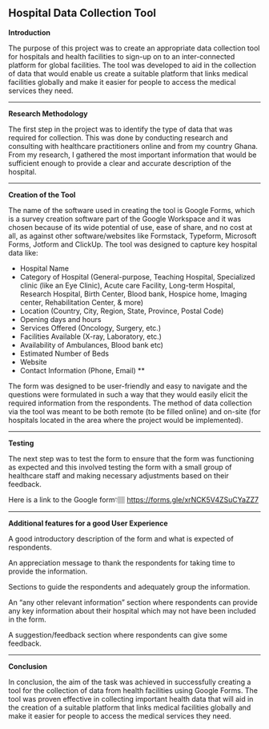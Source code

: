 ## Hospital Data Collection Tool


**Introduction**

The purpose of this project was to create an appropriate data collection tool for hospitals and health facilities to sign-up on to an inter-connected platform for global facilities. The tool was developed to aid in the collection of data that would enable us create a suitable platform that links medical facilities globally and make it easier for people to access the medical services they need. 
***




**Research Methodology**

The first step in the project was to identify the type of data that was required for collection. This was done by conducting research and consulting with healthcare practitioners online and from my country Ghana. From my research, I gathered the most important information that would be sufficient enough to provide a clear and accurate description of the hospital. 
***




**Creation of the Tool**


The name of the software used in creating the tool is Google Forms, which is a survey creation software part of the Google Workspace and it was chosen because of its wide potential of use, ease of share, and no cost at all, as against other software/websites like Formstack, Typeform, Microsoft Forms, Jotform and ClickUp. The tool was designed to capture key hospital data like:

* Hospital Name 
* Category of Hospital (General-purpose, Teaching Hospital, Specialized clinic (like an Eye Clinic), Acute care Facility, Long-term Hospital, Research Hospital, Birth Center, Blood bank, Hospice home, Imaging center, Rehabilitation Center, & more)
* Location (Country, City, Region, State, Province, Postal Code)
* Opening days and hours 
* Services Offered (Oncology, Surgery, etc.)
* Facilities Available (X-ray, Laboratory, etc.)
* Availability of Ambulances, Blood bank etc)
* Estimated Number of Beds
* Website 
* Contact Information (Phone, Email)
**




The form was designed to be user-friendly and easy to navigate and the questions were formulated in such a way that they would easily elicit the required information from the respondents. The method of data collection via the tool was meant to be both remote (to be filled online) and on-site (for hospitals located in the area where the project would be implemented).
***




**Testing**


The next step was to test the form to ensure that the form was functioning as expected and this involved testing the form with a small group of healthcare staff and making necessary adjustments based on their feedback. 




Here is a link to the Google form👇🏽
https://forms.gle/xrNCK5V4ZSuCYaZZ7
***





**Additional features for a good User Experience**


A good introductory description of the form and what is expected of respondents.

An appreciation message to thank the respondents for taking time to provide the information.

Sections to guide the respondents and adequately group the information.

An “any other relevant information” section where respondents can provide any key information about their hospital which may not have been included in the form.

A suggestion/feedback section where respondents can give some feedback.
***




**Conclusion**

In conclusion, the aim of the task was achieved in successfully creating a tool for the collection of data from health facilities using Google Forms. The tool was proven effective in collecting important health data that will aid in the creation of a suitable platform that links medical facilities globally and make it easier for people to access the medical services they need. 
